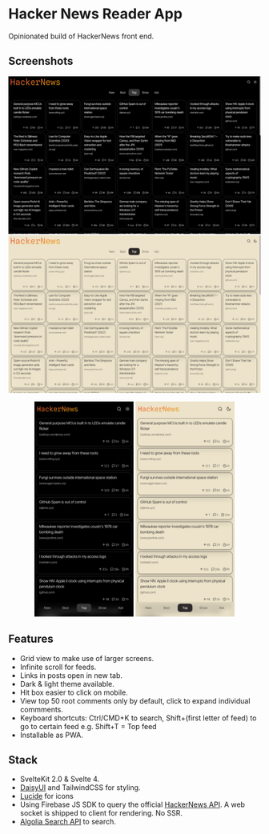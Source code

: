 # Hacker News Reader App

Opinionated build of HackerNews front end.

## Screenshots

<img src = "./static/screenshots/desktop-1440x900-dark.png" alt="Desktop Darkmode" width = "900px"/>
<img src = "./static/screenshots/desktop-1440x900.png" alt="Desktop Lightmode" width = "900px"/>
<p align="center">
<img src = "./static/screenshots/mobile-430x932-dark.png" alt="Mobile Darkmode" height = "430px"/> 
<img src = "./static/screenshots/mobile-430x932.png" alt="Mobile Lightmode" height = "430px"/>
</p>

## Features

- Grid view to make use of larger screens.
- Infinite scroll for feeds.
- Links in posts open in new tab.
- Dark & light theme available.
- Hit box easier to click on mobile.
- View top 50 root comments only by default, click to expand individual commments.
- Keyboard shortcuts: Ctrl/CMD+K to search, Shift+(first letter of feed) to go to certain feed e.g. Shift+T = Top feed
- Installable as PWA.

## Stack

- SvelteKit 2.0 & Svelte 4.
- [DaisyUI](https://daisyui.com/) and TailwindCSS for styling.
- [Lucide](https://lucide.dev/) for icons
- Using Firebase JS SDK to query the official [HackerNews API](https://github.com/HackerNews/API). A web socket is shipped to client for rendering. No SSR.
- [Algolia Search API](https://hn.algolia.com/api) to search.
